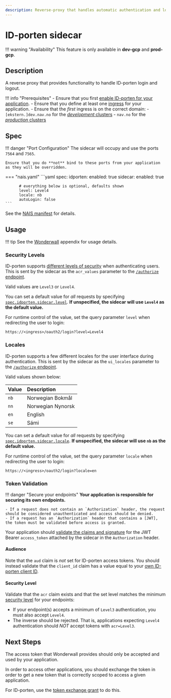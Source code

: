 ```yaml
---
description: Reverse-proxy that handles automatic authentication and login/logout flows for ID-porten.
---
```


# ID-porten sidecar

!!! warning "Availability"
    This feature is only available in **dev-gcp** and **prod-gcp**.

## Description

A reverse proxy that provides functionality to handle ID-porten login and logout.

!!! info "Prerequisites"
    - Ensure that you first [enable ID-porten for your application](README.md).
    - Ensure that you define at least one [ingress](../../../nais-application/application.md#ingresses) for your application.
    - Ensure that the _first_ ingress is on the correct domain:
        - `[ekstern.]dev.nav.no` for the [_development_ clusters](../../../clusters/gcp.md#dev-gcp-ingresses)
        - `nav.no` for the [_production_ clusters](../../../clusters/gcp.md#prod-gcp-ingresses)

## Spec

!!! danger "Port Configuration"
    The sidecar will occupy and use the ports `7564` and `7565`.

    Ensure that you do **not** bind to these ports from your application as they will be overridden.

=== "nais.yaml"
    ```yaml
    spec:
      idporten:
        enabled: true
        sidecar:
          enabled: true

          # everything below is optional, defaults shown
          level: Level4
          locale: nb
          autoLogin: false
    ```

See the [NAIS manifest](../../../nais-application/application.md#idportensidecar) for details.

## Usage

!!! tip
    See the [Wonderwall](../../../appendix/wonderwall.md) appendix for usage details.

### Security Levels

ID-porten supports [different levels of security](https://eid.difi.no/en/security-and-cookies/different-levels-security)
when authenticating users. 
This is sent by the sidecar as the `acr_values` parameter to the [`/authorize` endpoint](https://docs.digdir.no/oidc_protocol_authorize.html).

Valid values are `Level3` or `Level4`.

You can set a default value for _all_ requests by specifying [`spec.idporten.sidecar.level`](../../../nais-application/application.md#idportensidecarlevel). 
**If unspecified, the sidecar will use `Level4` as the default value.**

For runtime control of the value, set the query parameter `level` when redirecting the user to login:

```
https://<ingress>/oauth2/login?level=Level4
```

### Locales

ID-porten supports a few different locales for the user interface during authentication. 
This is sent by the sidecar as the `ui_locales` parameter to the [`/authorize` endpoint](https://docs.digdir.no/oidc_protocol_authorize.html).

Valid values shown below:

| Value | Description       |
|:------|:------------------|
| `nb`  | Norwegian Bokmål  |
| `nn`  | Norwegian Nynorsk |
| `en`  | English           |
| `se`  | Sámi              |

You can set a default value for _all_ requests by specifying [`spec.idporten.sidecar.locale`](../../../nais-application/application.md#idportensidecarlocale).
**If unspecified, the sidecar will use `nb` as the default value.**

For runtime control of the value, set the query parameter `locale` when redirecting the user to login:

```
https://<ingress>/oauth2/login?locale=en
```

### Token Validation

!!! danger "Secure your endpoints"
    **Your application is responsible for securing its own endpoints.**

    - If a request does not contain an `Authorization` header, the request should be considered unauthenticated and access should be denied.
    - If a request has an `Authorization` header that contains a [JWT], the token must be validated before access is granted.

Your application should [validate the claims and signature](../concepts/tokens.md#token-validation)
for the JWT Bearer `access_token` attached by the sidecar in the `Authorization` header.

#### Audience

Note that the `aud` claim is _not_ set for ID-porten access tokens.
You should instead validate that the `client_id` claim has a value equal to your [own ID-porten client ID](README.md#idporten_client_id).

#### Security Level

Validate that the `acr` claim exists and that the set level matches the minimum [security level](#security-levels) for your endpoints:

* If your endpoint(s) accepts a minimum of `Level3` authentication, you must also accept `Level4`.
* The inverse should be rejected. That is, applications expecting `Level4` authentication should _NOT_ accept tokens with `acr=Level3`.

## Next Steps

The access token that Wonderwall provides should only be accepted and used by your application.

In order to access other applications, you should exchange the token in order to get a new token that is correctly scoped to access a given application.

For ID-porten, use the [token exchange grant](../concepts/protocols.md#token-exchange-grant) to do this.

[JWT]: ../concepts/tokens.md#jwt
